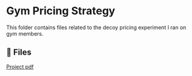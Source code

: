 #  Gym Pricing Strategy

This folder contains files related to the decoy pricing experiment I ran on gym members.

## 📄 Files
[Project pdf](./DecoyProject.pdf)
